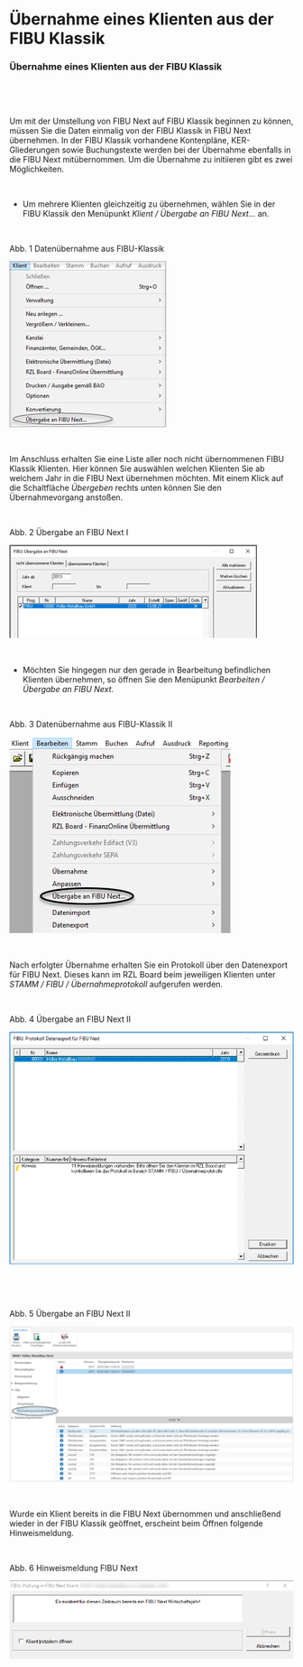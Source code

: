 # Übernahme eines Klienten aus der FIBU Klassik

### Übernahme eines Klienten aus der FIBU Klassik

&nbsp;

&nbsp;

Um mit der Umstellung von FIBU Next auf FIBU Klassik beginnen zu können, müssen Sie die Daten einmalig von der FIBU Klassik in FIBU Next übernehmen. In der FIBU Klassik vorhandene Kontenpläne, KER-Gliederungen sowie Buchungstexte werden bei der Übernahme ebenfalls in die FIBU Next mitübernommen. Um die Übernahme zu initiieren gibt es zwei Möglichkeiten.&nbsp;

&nbsp;

* Um mehrere Klienten gleichzeitig zu übernehmen, wählen Sie in der FIBU Klassik den Menüpunkt *Klient / Übergabe an FIBU Next…* an.

&nbsp;

Abb. 1 Datenübernahme aus FIBU-Klassik

![Image](<../assets/NeuesElement10.png>)

&nbsp;

Im Anschluss erhalten Sie eine Liste aller noch nicht übernommenen FIBU Klassik Klienten. Hier können Sie auswählen welchen Klienten Sie ab welchem Jahr in die FIBU Next übernehmen möchten. Mit einem Klick auf die Schaltfläche *Übergeben* rechts unten können Sie den Übernahmevorgang anstoßen.

&nbsp;

Abb. 2 Übergabe an FIBU Next I

![Image](<../assets/NeuesElement9.png>)

&nbsp;

* Möchten Sie hingegen nur den gerade in Bearbeitung befindlichen Klienten übernehmen, so öffnen Sie den Menüpunkt *Bearbeiten / Übergabe an FIBU Next*.

&nbsp;

Abb. 3 Datenübernahme aus FIBU-Klassik II

![Image](<../assets/NeuesElement8.png>)

&nbsp;

Nach erfolgter Übernahme erhalten Sie ein Protokoll über den Datenexport für FIBU Next. Dieses kann im RZL Board beim jeweiligen Klienten unter *STAMM / FIBU / Übernahmeprotokoll* aufgerufen werden.

&nbsp;

Abb. 4 Übergabe an FIBU Next II

![Image](<../assets/NeuesElement7.png>)

&nbsp;

&nbsp;

Abb. 5 Übergabe an FIBU Next II

![Image](<../assets/NeuesElement6.png>)

&nbsp;

Wurde ein Klient bereits in die FIBU Next übernommen und anschließend wieder in der FIBU Klassik geöffnet, erscheint beim Öffnen folgende Hinweismeldung.

&nbsp;

Abb. 6 Hinweismeldung FIBU Next

![Image](<../assets/NeuesElement5.png>)


